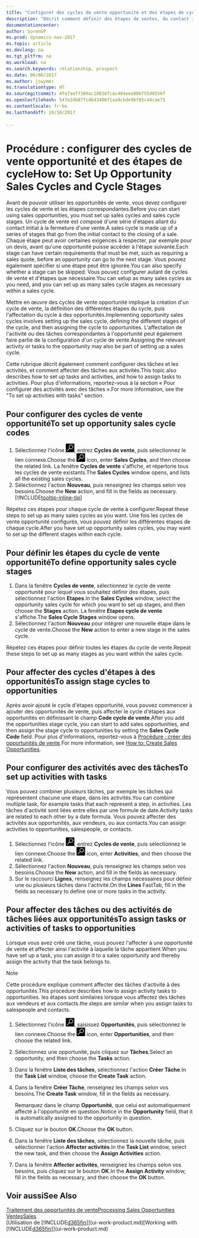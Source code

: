 ```yaml
---
title: "Configurer des cycles de vente opportunité et des étapes de cycle"
description: "Décrit comment définir des étapes de ventes, du contact initial à la clôture, créer un cycle de vente et l'affecter aux opportunités dans Dynamics NAV."
documentationcenter: 
author: SorenGP
ms.prod: dynamics-nav-2017
ms.topic: article
ms.devlang: na
ms.tgt_pltfrm: na
ms.workload: na
ms.search.keywords: relationship, prospect
ms.date: 06/06/2017
ms.author: jswymer
ms.translationtype: HT
ms.sourcegitcommit: 4fefaef7380ac10836fcac404eea006f55d8556f
ms.openlocfilehash: 547e24b87fcd643406f1aa9cbde9bf85c44cae71
ms.contentlocale: fr-be
ms.lasthandoff: 10/16/2017

---
```

# <a name="how-to-set-up-opportunity-sales-cycles-and-cycle-stages"></a><span data-ttu-id="427e1-103">Procédure : configurer des cycles de vente opportunité et des étapes de cycle</span><span class="sxs-lookup"><span data-stu-id="427e1-103">How to: Set Up Opportunity Sales Cycles and Cycle Stages</span></span>
<span data-ttu-id="427e1-104">Avant de pouvoir utiliser les opportunités de vente, vous devez configurer les cycles de vente et les étapes correspondantes.</span><span class="sxs-lookup"><span data-stu-id="427e1-104">Before you can start using sales opportunities, you must set up sales cycles and sales cycle stages.</span></span> <span data-ttu-id="427e1-105">Un cycle de vente est composé d'une série d'étapes allant du contact initial à la fermeture d'une vente.</span><span class="sxs-lookup"><span data-stu-id="427e1-105">A sales cycle is made up of a series of stages that go from the initial contact to the closing of a sale.</span></span> <span data-ttu-id="427e1-106">Chaque étape peut avoir certaines exigences à respecter, par exemple pour un devis, avant qu'une opportunité puisse accéder à l'étape suivante.</span><span class="sxs-lookup"><span data-stu-id="427e1-106">Each stage can have certain requirements that must be met, such as requiring a sales quote, before an opportunity can go to the next stage.</span></span> <span data-ttu-id="427e1-107">Vous pouvez également spécifier si une étape peut être ignorée.</span><span class="sxs-lookup"><span data-stu-id="427e1-107">You can also specify whether a stage can be skipped.</span></span> <span data-ttu-id="427e1-108">Vous pouvez configurer autant de cycles de vente et d'étapes que nécessaire.</span><span class="sxs-lookup"><span data-stu-id="427e1-108">You can setup as many sales cycles as you need, and you can set up as many sales cycle stages as necessary within a sales cycle.</span></span>

<span data-ttu-id="427e1-109">Mettre en œuvre des cycles de vente opportunité implique la création d'un cycle de vente, la définition des différentes étapes du cycle, puis l'affectation du cycle à des opportunités.</span><span class="sxs-lookup"><span data-stu-id="427e1-109">Implementing opportunity sales cycles involves setting up the sales cycle, defining the different stages of the cycle, and then assigning the cycle to opportunities.</span></span> <span data-ttu-id="427e1-110">L'affectation de l'activité ou des tâches correspondantes à l'opportunité peut également faire partie de la configuration d'un cycle de vente.</span><span class="sxs-lookup"><span data-stu-id="427e1-110">Assigning the relevant activity or tasks to the opportunity may also be part of setting up a sales cycle.</span></span>

<span data-ttu-id="427e1-111">Cette rubrique décrit également comment configurer des tâches et les activités, et comment affecter des tâches aux activités.</span><span class="sxs-lookup"><span data-stu-id="427e1-111">This topic also describes how to set up tasks and activities, and how to assign tasks to activities.</span></span> <span data-ttu-id="427e1-112">Pour plus d'informations, reportez-vous à la section « Pour configurer des activités avec des tâches ».</span><span class="sxs-lookup"><span data-stu-id="427e1-112">For more information, see the "To set up activities with tasks" section.</span></span>

## <a name="to-set-up-opportunity-sales-cycle-codes"></a><span data-ttu-id="427e1-113">Pour configurer des cycles de vente opportunité</span><span class="sxs-lookup"><span data-stu-id="427e1-113">To set up opportunity sales cycle codes</span></span>
1. <span data-ttu-id="427e1-114">Sélectionnez l'icône ![Page ou état pour la recherche](media/ui-search/search_small.png "Page ou état pour la recherche"), entrez **Cycles de vente**, puis sélectionnez le lien connexe.</span><span class="sxs-lookup"><span data-stu-id="427e1-114">Choose the ![Search for Page or Report](media/ui-search/search_small.png "Search for Page or Report icon") icon, enter **Sales Cycles**, and then choose the related link.</span></span> <span data-ttu-id="427e1-115">La fenêtre **Cycles de vente** s'affiche, et répertorie tous les cycles de vente existants.</span><span class="sxs-lookup"><span data-stu-id="427e1-115">The **Sales Cycles** window opens, and lists all the existing sales cycles.</span></span>
2. <span data-ttu-id="427e1-116">Sélectionnez l'action **Nouveau**, puis renseignez les champs selon vos besoins.</span><span class="sxs-lookup"><span data-stu-id="427e1-116">Choose the **New** action, and fill in the fields as necessary.</span></span> [!INCLUDE[tooltip-inline-tip](includes/tooltip-inline-tip_md.md)]

<span data-ttu-id="427e1-117">Répétez ces étapes pour chaque cycle de vente à configurer.</span><span class="sxs-lookup"><span data-stu-id="427e1-117">Repeat these steps to set up as many sales cycles as you want.</span></span> <span data-ttu-id="427e1-118">Une fois les cycles de vente opportunité configurés, vous pouvez définir les différentes étapes de chaque cycle.</span><span class="sxs-lookup"><span data-stu-id="427e1-118">After you have set up opportunity sales cycles, you may want to set up the different stages within each cycle.</span></span>

## <a name="to-define-opportunity-sales-cycle-stages"></a><span data-ttu-id="427e1-119">Pour définir les étapes du cycle de vente opportunité</span><span class="sxs-lookup"><span data-stu-id="427e1-119">To define opportunity sales cycle stages</span></span>
1. <span data-ttu-id="427e1-120">Dans la fenêtre **Cycles de vente**, sélectionnez le cycle de vente opportunité pour lequel vous souhaitez définir des étapes, puis sélectionnez l'action **Etapes**.</span><span class="sxs-lookup"><span data-stu-id="427e1-120">In the **Sales Cycles** window, select the opportunity sales cycle for which you want to set up stages, and then choose the **Stages** action.</span></span> <span data-ttu-id="427e1-121">La fenêtre **Etapes cycle de vente** s'affiche.</span><span class="sxs-lookup"><span data-stu-id="427e1-121">The **Sales Cycle Stages** window opens.</span></span>
2. <span data-ttu-id="427e1-122">Sélectionnez l'action **Nouveau** pour intégrer une nouvelle étape dans le cycle de vente.</span><span class="sxs-lookup"><span data-stu-id="427e1-122">Choose the **New** action to enter a new stage in the sales cycle.</span></span>

<span data-ttu-id="427e1-123">Répétez ces étapes pour définir toutes les étapes du cycle de vente.</span><span class="sxs-lookup"><span data-stu-id="427e1-123">Repeat these steps to set up as many stages as you want within the sales cycle.</span></span>

## <a name="to-assign-stage-cycles-to-opportunities"></a><span data-ttu-id="427e1-124">Pour affecter des cycles d'étapes à des opportunités</span><span class="sxs-lookup"><span data-stu-id="427e1-124">To assign stage cycles to opportunities</span></span>
<span data-ttu-id="427e1-125">Après avoir ajouté le cycle d'étapes opportunité, vous pouvez commencer à ajouter des opportunités de vente, puis affecter le cycle d'étapes aux opportunités en définissant le champ **Code cycle de vente**.</span><span class="sxs-lookup"><span data-stu-id="427e1-125">After you add the opportunities stage cycle, you can start to add sales opportunities, and then assign the stage cycle to opportunities by setting the **Sales Cycle Code** field.</span></span> <span data-ttu-id="427e1-126">Pour plus d'informations, reportez-vous à [Procédure : créer des opportunités de vente](marketing-how-create-opportunities.md).</span><span class="sxs-lookup"><span data-stu-id="427e1-126">For more information, see [How to: Create Sales Opportunities](marketing-how-create-opportunities.md).</span></span>

## <a name="to-set-up-activities-with-tasks"></a><span data-ttu-id="427e1-127">Pour configurer des activités avec des tâches</span><span class="sxs-lookup"><span data-stu-id="427e1-127">To set up activities with tasks</span></span>
<span data-ttu-id="427e1-128">Vous pouvez combiner plusieurs tâches, par exemple les tâches qui représentent chacune une étape, dans les activités.</span><span class="sxs-lookup"><span data-stu-id="427e1-128">You can combine multiple task, for example tasks that each represent a step, in activities.</span></span> <span data-ttu-id="427e1-129">Les tâches d'activité sont liées entre elles par une formule de date.</span><span class="sxs-lookup"><span data-stu-id="427e1-129">Activity tasks are related to each other by a date formula.</span></span> <span data-ttu-id="427e1-130">Vous pouvez affecter des activités aux opportunités, aux vendeurs, ou aux contacts.</span><span class="sxs-lookup"><span data-stu-id="427e1-130">You can assign activities to opportunities, salespeople, or contacts.</span></span>

1. <span data-ttu-id="427e1-131">Sélectionnez l'icône ![Page ou état pour la recherche](media/ui-search/search_small.png "Page ou état pour la recherche"), entrez **Cycles de vente**, puis sélectionnez le lien connexe.</span><span class="sxs-lookup"><span data-stu-id="427e1-131">Choose the ![Search for Page or Report](media/ui-search/search_small.png "Search for Page or Report icon") icon, enter **Activities**, and then choose the related link.</span></span>
2. <span data-ttu-id="427e1-132">Sélectionnez l'action **Nouveau**, puis renseignez les champs selon vos besoins.</span><span class="sxs-lookup"><span data-stu-id="427e1-132">Choose the **New** action, and fill in the fields as necessary.</span></span>
3. <span data-ttu-id="427e1-133">Sur le raccourci **Lignes**, renseignez les champs nécessaires pour définir une ou plusieurs tâches dans l'activité.</span><span class="sxs-lookup"><span data-stu-id="427e1-133">On the **Lines** FastTab, fill in the fields as necessary to define one or more tasks in the activity.</span></span>

## <a name="to-assign-tasks-or-activities-of-tasks-to-opportunities"></a><span data-ttu-id="427e1-134">Pour affecter des tâches ou des activités de tâches liées aux opportunités</span><span class="sxs-lookup"><span data-stu-id="427e1-134">To assign tasks or activities of tasks to opportunities</span></span>
<span data-ttu-id="427e1-135">Lorsque vous avez créé une tâche, vous pouvez l'affecter à une opportunité de vente et affecter ainsi l'activité à laquelle la tâche appartient.</span><span class="sxs-lookup"><span data-stu-id="427e1-135">When you have set up a task, you can assign it to a sales opportunity and thereby assign the activity that the task belongs to.</span></span>

> [!NOTE]  
>   <span data-ttu-id="427e1-136">Cette procédure explique comment affecter des tâches d'activité à des opportunités.</span><span class="sxs-lookup"><span data-stu-id="427e1-136">This procedure describes how to assign activity tasks to opportunities.</span></span> <span data-ttu-id="427e1-137">les étapes sont similaires lorsque vous affectez des tâches aux vendeurs et aux contacts.</span><span class="sxs-lookup"><span data-stu-id="427e1-137">the steps are similar when you assign tasks to salespeople and contacts.</span></span>

1. <span data-ttu-id="427e1-138">Sélectionnez l'icône ![Page ou état pour la recherche](media/ui-search/search_small.png "Page ou état pour la recherche"), saisissez **Opportunités**, puis sélectionnez le lien connexe.</span><span class="sxs-lookup"><span data-stu-id="427e1-138">Choose the ![Search for Page or Report](media/ui-search/search_small.png "Search for Page or Report icon") icon, enter **Opportunities**, and then choose the related link.</span></span>
2. <span data-ttu-id="427e1-139">Sélectionnez une opportunité, puis cliquez sur **Tâches**.</span><span class="sxs-lookup"><span data-stu-id="427e1-139">Select an opportunity, and then choose the **Tasks** action.</span></span>
3. <span data-ttu-id="427e1-140">Dans la fenêtre **Liste des tâches**, sélectionnez l'action **Créer Tâche**.</span><span class="sxs-lookup"><span data-stu-id="427e1-140">In the **Task List** window, choose the **Create Task** action.</span></span>
4.  <span data-ttu-id="427e1-141">Dans la fenêtre **Créer Tâche**, renseignez les champs selon vos besoins.</span><span class="sxs-lookup"><span data-stu-id="427e1-141">The **Create Task** window, fill in the fields as necessary.</span></span>

    <span data-ttu-id="427e1-142">Remarquez dans le champ **Opportunité**, que celui est automatiquement affecté à l'opportunité en question.</span><span class="sxs-lookup"><span data-stu-id="427e1-142">Notice in the **Opportunity** field, that it is automatically assigned to the opportunity in question.</span></span>
5. <span data-ttu-id="427e1-143">Cliquez sur le bouton **OK**.</span><span class="sxs-lookup"><span data-stu-id="427e1-143">Choose the **OK** button.</span></span>
6. <span data-ttu-id="427e1-144">Dans la fenêtre **Liste des tâches**, sélectionnez la nouvelle tâche, puis sélectionner l'action **Affecter activités**.</span><span class="sxs-lookup"><span data-stu-id="427e1-144">In the **Task List** window, select the new task, and then choose the **Assign Activities** action.</span></span>
7. <span data-ttu-id="427e1-145">Dans la fenêtre **Affecter activités**, renseignez les champs selon vos besoins, puis cliquez sur le bouton **OK**.</span><span class="sxs-lookup"><span data-stu-id="427e1-145">In the **Assign Activity** window, fill in the fields as necessary, and then choose the **OK** button.</span></span>

## <a name="see-also"></a><span data-ttu-id="427e1-146">Voir aussi</span><span class="sxs-lookup"><span data-stu-id="427e1-146">See Also</span></span>
[<span data-ttu-id="427e1-147">Traitement des opportunités de vente</span><span class="sxs-lookup"><span data-stu-id="427e1-147">Processing Sales Opportunities</span></span>](marketing-processing-sales-opportunities.md)  
[<span data-ttu-id="427e1-148">Ventes</span><span class="sxs-lookup"><span data-stu-id="427e1-148">Sales</span></span>](sales-manage-sales.md)  
<span data-ttu-id="427e1-149">[Utilisation de [!INCLUDE[d365fin](includes/d365fin_md.md)]](ui-work-product.md)</span><span class="sxs-lookup"><span data-stu-id="427e1-149">[Working with [!INCLUDE[d365fin](includes/d365fin_md.md)]](ui-work-product.md)</span></span>

